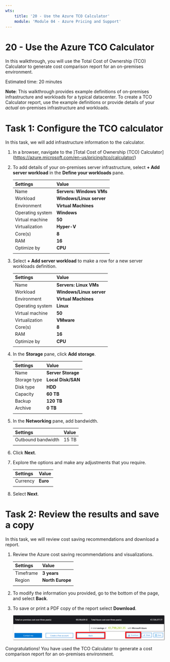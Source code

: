 ```yaml
---
wts:
    title: '20 - Use the Azure TCO Calculator'
    module: 'Module 04 - Azure Pricing and Support'
---
```

# 20 - Use the Azure TCO Calculator


In this walkthrough, you will use the Total Cost of Ownership (TCO) Calculator to generate cost comparison report for an on-premises environment.

Estimated time: 20 minutes

**Note**: This walkthrough provides example definitions of on-premises infrastructure and workloads for a typical datacenter. To create a TCO Calculator report, use the example definitions or provide details of your *actual* on-premises infrastructure and workloads.

# Task 1: Configure the TCO calculator

In this task, we will add infrastructure information to the calculator. 

1. In a browser, navigate to the ]Total Cost of Ownership (TCO) Calculator](https://azure.microsoft.com/en-us/pricing/tco/calculator/)

2. To add details of your on-premises server infrastructure, select **+ Add server workload** in the **Define your workloads** pane.

    | Settings | Value |
    | -- | -- |
    | Name | **Servers: Windows VMs** |
    | Workload | **Windows/Linux server** |
    | Environment | **Virtual Machines** |
    | Operating system | **Windows** |  
    | Virtual machine | **50** |
    | Virtualization | **Hyper-V** |
    | Core(s) | **8**|
    | RAM | **16** |
    | Optimize by | **CPU** |
    | | |

3. Select **+ Add server workload** to make a row for a new server workloads definition. 

    | Settings | Value |
    | -- | -- |
    | Name | **Servers: Linux VMs** |
    | Workload | **Windows/Linux server** |
    | Environment | **Virtual Machines** |
    | Operating system | **Linux** |  
    | Virtual machine | **50** |
    | Virtualization | **VMware** |
    | Core(s) | **8**|
    | RAM | **16** |
    | Optimize by | **CPU** |
    | | |


4. In the **Storage** pane, click **Add storage**.

    | Settings | Value |
    | -- | -- |
    | Name | **Server Storage** |
    | Storage type | **Local Disk/SAN** |
    | Disk type | **HDD** |
    | Capacity | **60 TB** |  
    | Backup | **120 TB** |
    | Archive | **0 TB** |
    | | |


5. In the **Networking** pane, add bandwidth. 

    | Settings | Value |
    | -- | -- |
    | Outbound bandwidth | 15 TB|
    | | |

6. Click **Next**.

7. Explore the options and make any adjustments that you require. 

    | Settings | Value |
    | -- | -- |
    | Currency | **Euro** |
    | | |

8. Select **Next**.

# Task 2: Review the results and save a copy

In this task, we will review cost saving recommendations and download a report. 

1. Review the Azure cost saving recommendations and visualizations.

    | Settings | Value |
    | -- | -- |
    | Timeframe| **3 years** |
    | Region | **North Europe** |
    | | |


2. To modify the information you provided, go to the bottom of the page, and select **Back**. 

3. To save or print a PDF copy of the report select **Download**.

    ![Screenshot of the report pane of the tco calculator in Azure. The highlighted and completed input fields indicates how set the tco calculator timeframe to three years and the region to north europe. A graph shows the cost of on-premises infrastructure and workloads off-set against the reduced cost of using Azure.](../images/2001.png)


Congratulations! You have used the TCO Calculator to generate a cost comparison report for an on-premises environment.

